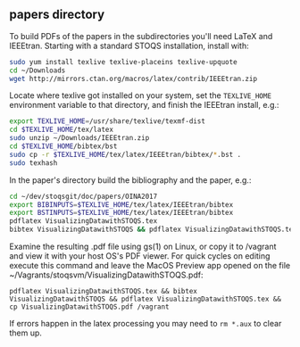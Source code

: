 papers directory
----------------

To build PDFs of the papers in the subdirectories you'll need LaTeX and IEEEtran. 
Starting with a standard STOQS installation, install with:

```bash
sudo yum install texlive texlive-placeins texlive-upquote
cd ~/Downloads
wget http://mirrors.ctan.org/macros/latex/contrib/IEEEtran.zip
```

Locate where texlive got installed on your system, set the `TEXLIVE_HOME` environment
variable to that directory, and finish the IEEEtran install, e.g.:

```bash
export TEXLIVE_HOME=/usr/share/texlive/texmf-dist
cd $TEXLIVE_HOME/tex/latex
sudo unzip ~/Downloads/IEEEtran.zip 
cd $TEXLIVE_HOME/bibtex/bst
sudo cp -r $TEXLIVE_HOME/tex/latex/IEEEtran/bibtex/*.bst .
sudo texhash
```

In the paper's directory build the bibliography and the paper, e.g.:

```bash
cd ~/dev/stoqsgit/doc/papers/OINA2017
export BIBINPUTS=$TEXLIVE_HOME/tex/latex/IEEEtran/bibtex
export BSTINPUTS=$TEXLIVE_HOME/tex/latex/IEEEtran/bibtex
pdflatex VisualizingDatawithSTOQS.tex 
bibtex VisualizingDatawithSTOQS && pdflatex VisualizingDatawithSTOQS.tex
```
   
Examine the resulting .pdf file using gs(1) on Linux, or copy it to /vagrant and
view it with your host OS's PDF viewer. For quick cycles on editing execute this
command and leave the MacOS Preview app opened on the file 
~/Vagrants/stoqsvm/VisualizingDatawithSTOQS.pdf:

    pdflatex VisualizingDatawithSTOQS.tex && bibtex VisualizingDatawithSTOQS && pdflatex VisualizingDatawithSTOQS.tex && cp VisualizingDatawithSTOQS.pdf /vagrant

If errors happen in the latex processing you may need to `rm *.aux` to clear them up.


